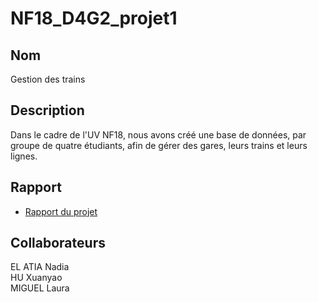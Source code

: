 # NF18_D4G2_projet1

## Nom
Gestion des trains

## Description
Dans le cadre de l'UV NF18, nous avons créé une base de données, par groupe de quatre étudiants, afin de gérer des gares, leurs trains et leurs lignes.

## Rapport

- [Rapport du projet](https://github.com/LaylaLunae/NF18/blob/main/NoSQL/rendu5/Rapport_NF18.docx.pdf)

## Collaborateurs

EL ATIA Nadia <br/>
HU Xuanyao <br/>
MIGUEL Laura <br/>
